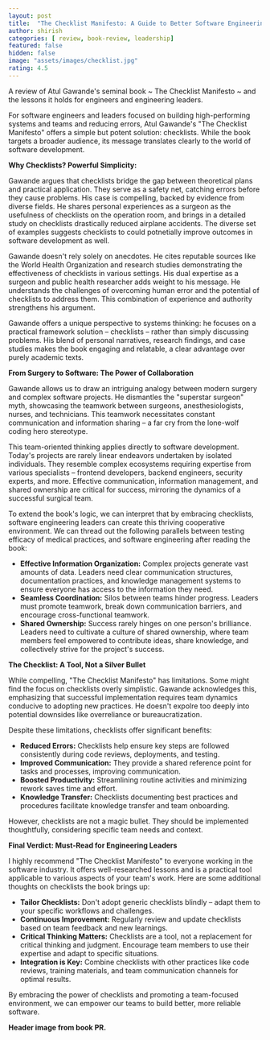 ```yaml
---
layout: post
title:  "The Checklist Manifesto: A Guide to Better Software Engineering"
author: shirish
categories: [ review, book-review, leadership]
featured: false
hidden: false
image: "assets/images/checklist.jpg"
rating: 4.5
---
```


A review of Atul Gawande's seminal book ~ The Checklist Manifesto ~ and the lessons it holds for engineers and engineering leaders.

For software engineers and leaders focused on building high-performing systems and teams and reducing errors, Atul Gawande's "The Checklist Manifesto" offers a simple but potent solution: checklists. While the book targets a broader audience, its message translates clearly to the world of software development. 

**Why Checklists? Powerful Simplicity:**

Gawande argues that checklists bridge the gap between theoretical plans and practical application. They serve as a safety net, catching errors before they cause problems. His case is compelling, backed by evidence from diverse fields.  He shares personal experiences as a surgeon as the usefulness of checklists on the operation room, and brings in a detailed study on checklists drastically reduced airplane accidents. The diverse set of examples suggests checklists to could potnetially improve outcomes in software development as well.

Gawande doesn't rely solely on anecdotes. He cites reputable sources like the World Health Organization and research studies demonstrating the effectiveness of checklists in various settings.  His dual expertise as a surgeon and public health researcher adds weight to his message. He understands the challenges of overcoming human error and the potential of checklists to address them. This combination of experience and authority strengthens his argument.

Gawande offers a unique perspective to systems thinking: he focuses on a practical framework solution – checklists – rather than simply discussing problems.  His blend of personal narratives, research findings, and case studies makes the book engaging and relatable, a clear advantage over purely academic texts.

**From Surgery to Software: The Power of Collaboration**

Gawande allows us to draw an intriguing analogy between modern surgery and complex software projects.  He dismantles the "superstar surgeon" myth, showcasing the teamwork between surgeons, anesthesiologists, nurses, and technicians. This teamwork necessitates constant communication and information sharing – a far cry from the lone-wolf coding hero stereotype.

This team-oriented thinking applies directly to software development. Today's projects are rarely linear endeavors undertaken by isolated individuals.  They resemble complex ecosystems requiring expertise from various specialists – frontend developers, backend engineers, security experts, and more. Effective communication, information management, and shared ownership are critical for success, mirroring the dynamics of a successful surgical team.

To extend the book's logic, we can interpret that by embracing checklists, software engineering leaders can create this thriving cooperative environment. We can thread out the following parallels between testing efficacy of medical practices, and software engineering after reading the book:

* **Effective Information Organization:**  Complex projects generate vast amounts of data. Leaders need clear communication structures, documentation practices, and knowledge management systems to ensure everyone has access to the information they need.
* **Seamless Coordination:** Silos between teams hinder progress. Leaders must promote teamwork, break down communication barriers, and encourage cross-functional teamwork.
* **Shared Ownership:** Success rarely hinges on one person's brilliance. Leaders need to cultivate a culture of shared ownership, where team members feel empowered to contribute ideas, share knowledge, and collectively strive for the project's success. 

**The Checklist: A Tool, Not a Silver Bullet**

While compelling, "The Checklist Manifesto" has limitations. Some might find the focus on checklists overly simplistic. Gawande acknowledges this, emphasizing that successful implementation requires team dynamics conducive to adopting new practices.  He doesn't expolre too deeply into potential downsides like overreliance or bureaucratization.

Despite these limitations, checklists offer significant benefits:

* **Reduced Errors:**  Checklists help ensure key steps are followed consistently during code reviews, deployments, and testing.
* **Improved Communication:**  They provide a shared reference point for tasks and processes, improving communication.
* **Boosted Productivity:**  Streamlining routine activities and minimizing rework saves time and effort.
* **Knowledge Transfer:**  Checklists documenting best practices and procedures facilitate knowledge transfer and team onboarding.

However, checklists are not a magic bullet.  They should be implemented thoughtfully, considering specific team needs and context.

**Final Verdict: Must-Read for Engineering Leaders**

I highly recommend "The Checklist Manifesto" to everyone working in the software industry. It offers well-researched lessons and is a practical tool applicable to various aspects of your team's work. Here are some additional thoughts on checklists the book brings up:

* **Tailor Checklists:** Don't adopt generic checklists blindly – adapt them to your specific workflows and challenges. 
* **Continuous Improvement:**  Regularly review and update checklists based on team feedback and new learnings.
* **Critical Thinking Matters:** Checklists are a tool, not a replacement for critical thinking and judgment. Encourage team members to use their expertise and adapt to specific situations.
* **Integration is Key:**  Combine checklists with other practices like code reviews, training materials, and team communication channels for optimal results.

By embracing the power of checklists and promoting a team-focused environment, we can empower our teams to build better, more reliable software. 

__Header image from book PR.__